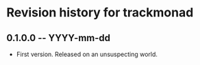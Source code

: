 # Revision history for trackmonad

## 0.1.0.0 -- YYYY-mm-dd

* First version. Released on an unsuspecting world.
